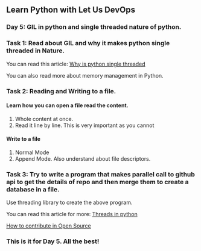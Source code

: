 ## Learn Python with Let Us DevOps

### Day 5: GIL in python and single threaded nature of python. 

### Task 1: Read about GIL and why it makes python single threaded in Nature.
You can read this article: [Why is python single threaded](https://www.learnsteps.com/why-python-is-single-threaded-and-gilglobal-interpreter-lock/)


You can also read more about memory management in Python. 
### Task 2: Reading and Writing to a file. 

#### Learn how you can open a file read the content. 
1. Whole content at once. 
2. Read it line by line. This is very important as you cannot 

#### Write to a file
1. Normal Mode
2. Append Mode. 
Also understand about file descriptors.

### Task 3: Try to write a program that makes parallel call to github api to get the details of repo and then merge them to create a database in a file.  

Use threading library to create the above program. 

You can read this article for more: [Threads in python](https://realpython.com/intro-to-python-threading/) 


[How to contribute in Open Source](https://www.learnsteps.com/how-to-contribute-in-open-source-and-creating-the-right-merge-request/)
### This is it for Day 5. All the best!
 
